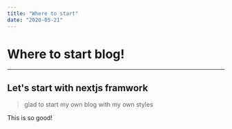 ```yaml
---
title: "Where to start"
date: "2020-05-21"
---
```


# Where to start blog!

---

## Let's start with nextjs framwork

> glad to start my own blog with my own styles

This is so good!

